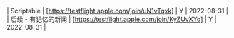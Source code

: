 | Scriptable | [https://testflight.apple.com/join/uN1vTqxk] | Y | 2022-08-31 |
| 后续 - 有记忆的新闻 | [https://testflight.apple.com/join/KyZUvXYo] | Y | 2022-08-31 |
